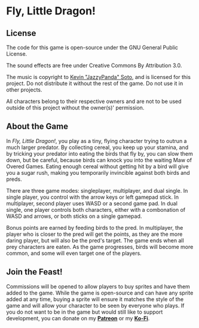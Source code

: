 # **Fly, Little Dragon!**

## **License**

The code for this game is open-source under the GNU General Public License.

The sound effects are free under Creative Commons By Attribution 3.0.

The music is copyright to [Kevin "JazzyPanda" Soto](http://www.furaffinity.net/user/jazzypanda), and is licensed for this project. Do not distribute it without the rest of the game. Do not use it in other projects.

All characters belong to their respective owners and are not to be used outside of this project without the owner(s)' permission.

## **About the Game**

In *Fly, Little Dragon!*, you play as a tiny, flying character trying to outrun a much larger predator. By collecting cereal, you keep up your stamina, and by tricking your predator into eating the birds that fly by, you can slow them down, but be careful, because birds can knock you into the waiting Maw of Overed Games. Eating enough cereal without getting hit by a bird will give you a sugar rush, making you temporarily invincible against both birds and preds.

There are three game modes: singleplayer, multiplayer, and dual single. In single player, you control with the arrow keys or left gamepad stick. In multiplayer, second player uses WASD or a second game pad. In dual single, one player controls both characters, either with a combonation of WASD and arrows, or both sticks on a single gamepad.

Bonus points are earned by feeding birds to the pred. In multiplayer, the player who is closer to the pred will get the points, as they are the more daring player, but will also be the pred's target. The game ends when all prey characters are eaten. As the game progresses, birds will become more common, and some will even target one of the players.

## **Join the Feast!**

Commissions will be opened to allow players to buy sprites and have them added to the game. While the game is open-source and can have any sprite added at any time, buying a sprite will ensure it matches the style of the game and will allow your character to be seen by everyone who plays. If you do not want to be in the game but would still like to support development, you can donate on my **[Patreon](http://www.patreon.com/kelvin)** or my **[Ko-Fi](http://www.ko-fi.com/kelvinshadewing)**.
